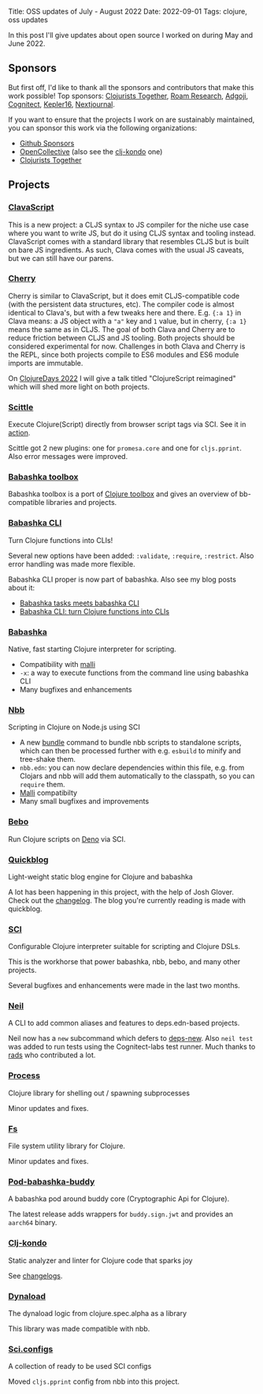 Title: OSS updates of July - August 2022
Date: 2022-09-01
Tags: clojure, oss updates

In this post I'll give updates about open source I worked on during May and June 2022.

## Sponsors

But first off, I'd like to thank all the sponsors and contributors that make
this work possible! Top sponsors: [Clojurists
Together](https://clojuriststogether.org/), [Roam
Research](https://roamresearch.com/), [Adgoji](https://www.adgoji.com/),
[Cognitect](https://www.cognitect.com/), [Kepler16](https://kepler16.com/),
[Nextjournal](https://nextjournal.com/).

If you want to ensure that the projects I work on are sustainably maintained,
you can sponsor this work via the following organizations:

- [Github Sponsors](https://github.com/sponsors/borkdude)
- [OpenCollective](https://opencollective.com/babashka) (also see the [clj-kondo](https://opencollective.com/clj-kondo) one)
- [Clojurists Together](https://www.clojuriststogether.org/)


## Projects

<!-- https://github.com/borkdude?tab=overview&from=2022-06-01&to=2022-06-30 -->

### [ClavaScript](https://github.com/clavascript/clavascript)

This is a new project: a CLJS syntax to JS compiler for the niche use case where
you want to write JS, but do it using CLJS syntax and tooling
instead. ClavaScript comes with a standard library that resembles CLJS but is
built on bare JS ingredients. As such, Clava comes with the usual JS caveats,
but we can still have our parens.

### [Cherry](https://github.com/clavascript/cherry)

Cherry is similar to ClavaScript, but it does emit CLJS-compatible code (with
the persistent data structures, etc). The compiler code is almost identical to
Clava's, but with a few tweaks here and there. E.g. `{:a 1}` in Clava means: a
JS object with a `"a"` key and `1` value, but in cherry, `{:a 1}` means the same
as in CLJS. The goal of both Clava and Cherry are to reduce friction between
CLJS and JS tooling. Both projects should be considered experimental for
now. Challenges in both Clava and Cherry is the REPL, since both projects
compile to ES6 modules and ES6 module imports are immutable.

On [ClojureDays 2022](https://clojuredays.org/) I will give a talk titled
"ClojureScript reimagined" which will shed more light on both projects.

### [Scittle](https://github.com/babashka/scittle)

Execute Clojure(Script) directly from browser script tags via SCI.
See it in [action](https://babashka.org/scittle/).

Scittle got 2 new plugins: one for `promesa.core` and one for
`cljs.pprint`. Also error messages were improved.

### [Babashka toolbox](https://babashka.org/toolbox/)

Babashka toolbox is a port of [Clojure
toolbox](https://www.clojure-toolbox.com/) and gives an overview of
bb-compatible libraries and projects.

### [Babashka CLI](https://github.com/babashka/cli)

Turn Clojure functions into CLIs!

Several new options have been added: `:validate`, `:require`, `:restrict`. Also error handling was made more flexible.

Babashka CLI proper is now part of babashka. Also see my blog posts about it:

- [Babashka tasks meets babashka CLI](https://blog.michielborkent.nl/babashka-tasks-meets-babashka-cli.html)
- [Babashka CLI: turn Clojure functions into CLIs](https://blog.michielborkent.nl/babashka-cli.html)

### [Babashka](https://github.com/babashka/babashka)

Native, fast starting Clojure interpreter for scripting.

- Compatibility with [malli](https://github.com/metosin/malli#babashka)
- `-x`: a way to execute functions from the command line using babashka CLI
- Many bugfixes and enhancements

### [Nbb](https://github.com/babashka/nbb)

Scripting in Clojure on Node.js using SCI

- A new [bundle](https://github.com/babashka/nbb/tree/main/doc/bundle#bundle)
  command to bundle nbb scripts to standalone scripts, which can then be
  processed further with e.g. `esbuild` to minify and tree-shake them.
- `nbb.edn`: you can now declare dependencies within this file, e.g. from Clojars and nbb will add them automatically to the classpath, so you can `require` them.
- [Malli](https://github.com/metosin/malli) compatibilty
- Many small bugfixes and improvements

### [Bebo](https://github.com/borkdude/bebo)

Run Clojure scripts on [Deno](https://deno.land/) via SCI.

### [Quickblog](https://github.com/borkdude/quickblog)

Light-weight static blog engine for Clojure and babashka

A lot has been happening in this project, with the help of Josh Glover. Check
out the
[changelog](https://github.com/borkdude/quickblog/blob/main/CHANGELOG.md#changelog). The
blog you're currently reading is made with quickblog.

### [SCI](https://github.com/babashka/sci)

Configurable Clojure interpreter suitable for scripting and Clojure DSLs.

This is the workhorse that power babashka, nbb, bebo, and many other projects.

Several bugfixes and enhancements were made in the last two months.

### [Neil](https://github.com/babashka/neil)

A CLI to add common aliases and features to deps.edn-based projects.

Neil now has a `new` subcommand which defers to
[deps-new](https://github.com/seancorfield/deps-new). Also `neil test` was added
to run tests using the Cognitect-labs test runner. Much thanks to
[rads](https://github.com/rads) who contributed a lot.

### [Process](https://github.com/babashka/process)

Clojure library for shelling out / spawning subprocesses

Minor updates and fixes.

### [Fs](https://github.com/babashka/fs)

File system utility library for Clojure.

Minor updates and fixes.

### [Pod-babashka-buddy](https://github.com/babashka/pod-babashka-buddy)

A babashka pod around buddy core (Cryptographic Api for Clojure).

The latest release adds wrappers for `buddy.sign.jwt` and provides an `aarch64`
binary.

### [Clj-kondo](https://github.com/clj-kondo/clj-kondo)

Static analyzer and linter for Clojure code that sparks joy

See [changelogs](https://github.com/clj-kondo/clj-kondo/blob/master/CHANGELOG.md#20220803).

### [Dynaload](https://github.com/borkdude/dynaload)

The dynaload logic from clojure.spec.alpha as a library

This library was made compatible with nbb.

### [Sci.configs](https://github.com/babashka/sci.configs)

A collection of ready to be used SCI configs

Moved `cljs.pprint` config from nbb into this project.

